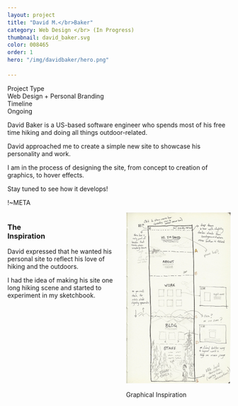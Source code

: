 ```yaml
---
layout: project
title: "David M.</br>Baker"
category: Web Design </br> (In Progress)
thumbnail: david_baker.svg
color: 008465
order: 1
hero: "/img/davidbaker/hero.png"

---
```


<div class="project-metadata grid-x">
  <div class="metadata-object cell grid-x">
    <div class="metadata-title cell small-4">
      Project Type
    </div>
    <div class="metadata-value cell auto">
      Web Design + Personal Branding
    </div>
  </div>
  <div class="metadata-object cell grid-x">
    <div class="metadata-title cell small-4">
      Timeline
    </div>
    <div class="metadata-value cell auto">
      Ongoing
    </div>
  </div>
</div>

<div class="project-intro">
  <p>David Baker is a US-based software engineer who spends most of his free time hiking and doing all things outdoor-related.</p>
  <p>David approached me to create a simple new site to showcase his personality and work.</p>
  <p>I am in the process of designing the site, from concept to creation of graphics, to hover effects.</p>
  <p>Stay tuned to see how it develops!</p>
</div>

!~META

  <div class="columns">
      <div class="left-column-text">
          <div class="sub-section-name">
              <h3>The<br/>Inspiration</h3>
              <div class="sub-section-line" style="color: #008465;"></div>
          </div>
          <p>David expressed that he wanted his personal site to reflect his love of hiking and the outdoors.</p>
          <p>I had the idea of making his site one long hiking scene and started to experiment in my sketchbook.</p>
      </div>
      <div class="right-column-img">
          <div>
              <img src="/img/davidbaker/Sketch1.jpg" alt="Inspiration">
              <p class="caption right">Graphical Inspiration</p>
          </div>
      </div>
  </div>
